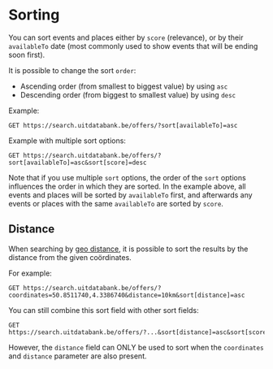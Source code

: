 # Sorting

You can sort events and places either by `score` \(relevance\), or by their `availableTo` date \(most commonly used to show events that will be ending soon first\).

It is possible to change the sort `order`:

* Ascending order \(from smallest to biggest value\) by using `asc`
* Descending order \(from biggest to smallest value\) by using `desc`

Example:

```
GET https://search.uitdatabank.be/offers/?sort[availableTo]=asc
```

Example with multiple sort options:

```
GET https://search.uitdatabank.be/offers/?sort[availableTo]=asc&sort[score]=desc
```

Note that if you use multiple `sort` options,  the order of the `sort` options influences the order in which they are sorted. In the example above, all events and places will be sorted by `availableTo` first,  and afterwards any events or places with the same `availableTo` are sorted by `score`.

## Distance

When searching by [geo distance](/searching/geo-distance.md), it is possible to sort the results by the distance from the given coördinates.

For example:

```
GET https://search.uitdatabank.be/offers/?coordinates=50.8511740,4.3386740&distance=10km&sort[distance]=asc
```

You can still combine this sort field with other sort fields:

```
GET https://search.uitdatabank.be/offers/?...&sort[distance]=asc&sort[score]=desc
```

However, the `distance` field can ONLY be used to sort when the `coordinates` and `distance` parameter are also present.


